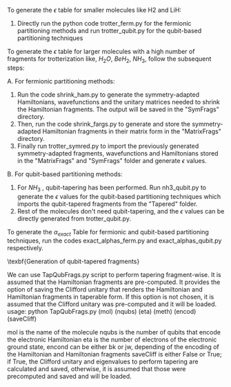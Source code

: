 
To generate the $\epsilon$ table for smaller molecules like H2 and LiH:
1. Directly run the python code trotter_ferm.py for the fermionic partitioning methods and run trotter_qubit.py for the qubit-based partitioning techniques


  To generate the $\epsilon$ table for larger molecules with a high number of fragments for trotterization like, $H_{2}O$, $BeH_{2}$, $NH_{3}$, follow the subsequent steps:


A. For fermionic partitioning methods:

  1. Run the code shrink_ham.py to generate the symmetry-adapted Hamiltonians, wavefunctions and the unitary matrices needed to shrink the Hamiltonian fragments. The output will be saved in the "SymFrags" directory.
  2. Then, run the code shrink_fargs.py to generate and store the symmetry-adapted Hamiltonian fragments in their matrix form in the "MatrixFrags" directory.
  3. Finally run trotter_symred.py to import the previously generated symmetry-adapted fragments, wavefunctions and Hamiltonians stored in the "MatrixFrags" and "SymFrags" folder and generate $\epsilon$ values.



B. For qubit-based partitioning methods:
   1. For $NH_{3}$ , qubit-tapering has been performed. Run nh3_qubit.py to generate the $\epsilon$ values for the qubit-based partitioning techniques which imports the qubit-tapered fragments from the "Tapered" folder.
   2. Rest of the molecules don't need qubit-tapering, and the $\epsilon$ values can be directly generated from trotter_qubit.py.

To generate the $\alpha_{exact}$ Table for fermionic and qubit-based partitioning techniques, run the codes exact_alphas_ferm.py and exact_alphas_qubit.py respectively.

\texbf{Generation of qubit-tapered fragments}

We can use TapQubFrags.py script to perform tapering fragment-wise. It is assumed that the Hamiltonian fragments are pre-computed.
It provides the option of saving the Clifford unitary that renders the Hamiltonian and Hamiltonian fragments in
taperable form. If this option is not chosen, it is assumed that the Clifford unitary was pre-computed and it will be
loaded.
usage: python TapQubFrags.py (mol) (nqubs) (eta) (meth) (encod) (saveCliff)

mol is the name of the molecule
nqubs is the number of qubits that encode the electronic Hamiltonian
eta is the number of electrons of the electronic ground state,
encond can be either bk or jw, depending of the encoding of the Hamiltonian and Hamiltonian fragments
saveCliff is either False or True; if True, the Clifford unitary and eigenvalues to perform tapering are calculated and saved,
otherwise, it is assumed that those were precomputed and saved and  will be loaded.
